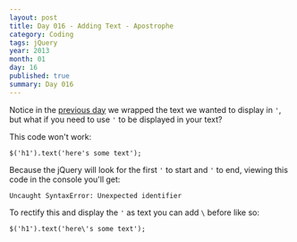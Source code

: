 ```yaml
---
layout: post
title: Day 016 - Adding Text - Apostrophe
category: Coding
tags: jQuery
year: 2013
month: 01
day: 16
published: true
summary: Day 016
---
```


Notice in the [previous day](/Day-015) we wrapped the text we wanted to display in `'`, but what if you need to use `'` to be displayed in your text?

This code won't work:

	$('h1').text('here's some text');


Because the jQuery will look for the first `'` to start and `'` to end, viewing this code in the console you'll get:

	Uncaught SyntaxError: Unexpected identifier


To rectify this and display the `'` as text you can add `\` before like so:

	$('h1').text('here\'s some text');